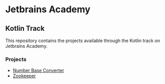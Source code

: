 # Jetbrains Academy
## Kotlin Track
This repository contains the projects available through the Kotlin track on Jetbrains Academy.

### Projects
- [Number Base Converter](./number-base-converter/README.md)
- [Zookeeper](./zookeeper/README.md)